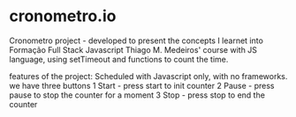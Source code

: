 # cronometro.io

Cronometro project - developed to present the concepts I learnet into Formação Full Stack Javascript Thiago M. Medeiros' course
with JS language, using setTimeout and functions to count the time.

features of the project: Scheduled with Javascript only, with no frameworks. 
we have three buttons
1 Start - press start to init counter
2 Pause - press pause to stop the counter for a moment
3 Stop - press stop to end the counter
